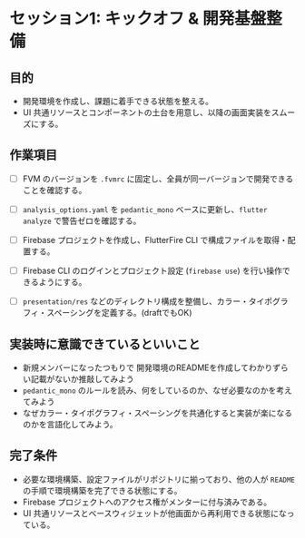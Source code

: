 # セッション1: キックオフ & 開発基盤整備

## 目的
- 開発環境を作成し、課題に着手できる状態を整える。
- UI 共通リソースとコンポーネントの土台を用意し、以降の画面実装をスムーズにする。

## 作業項目
- [ ] FVM のバージョンを `.fvmrc` に固定し、全員が同一バージョンで開発できることを確認する。
- [ ] `analysis_options.yaml` を `pedantic_mono` ベースに更新し、`flutter analyze` で警告ゼロを確認する。
- [ ] Firebase プロジェクトを作成し、FlutterFire CLI で構成ファイルを取得・配置する。
- [ ] Firebase CLI のログインとプロジェクト設定 (`firebase use`) を行い操作できるようにする。
- [ ] `presentation/res` などのディレクトリ構成を整備し、カラー・タイポグラフィ・スペーシングを定義する。(draftでもOK)


## 実装時に意識できているといいこと
- 新規メンバーになったつもりで 開発環境のREADMEを作成してわかりずらい記載がないか推敲してみよう
- `pedantic_mono` のルールを読み、何をしているのか、なぜ必要なのかを考えてみよう
- なぜカラー・タイポグラフィ・スペーシングを共通化すると実装が楽になるのかを言語化してみよう。

## 完了条件
- 必要な環境構築、設定ファイルがリポジトリに揃っており、他の人が `README` の手順で環境構築を完了できる状態にする。
- Firebase プロジェクトへのアクセス権がメンターに付与済みである。
- UI 共通リソースとベースウィジェットが他画面から再利用できる状態になっている。
